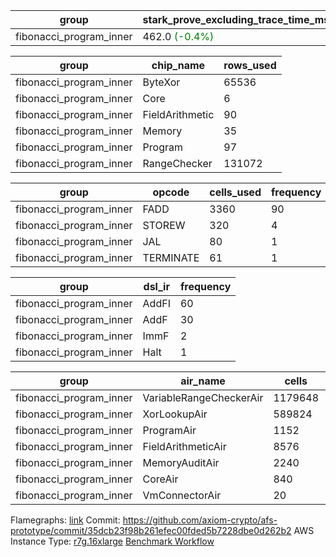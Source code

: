| group | stark_prove_excluding_trace_time_ms | total_cells | total_cells_used | trace_gen_time_ms |
| --- | --- | --- | --- | --- |
| fibonacci_program_inner | 462.0 <span style="color: green">(-0.4%)</span> | 1782300 | 200526 | 0.0 |

| group | chip_name | rows_used |
| --- | --- | --- |
| fibonacci_program_inner | ByteXor | 65536 |
| fibonacci_program_inner | Core | 6 |
| fibonacci_program_inner | FieldArithmetic | 90 |
| fibonacci_program_inner | Memory | 35 |
| fibonacci_program_inner | Program | 97 |
| fibonacci_program_inner | RangeChecker | 131072 |

| group | opcode | cells_used | frequency |
| --- | --- | --- | --- |
| fibonacci_program_inner | FADD | 3360 | 90 |
| fibonacci_program_inner | STOREW | 320 | 4 |
| fibonacci_program_inner | JAL | 80 | 1 |
| fibonacci_program_inner | TERMINATE | 61 | 1 |

| group | dsl_ir | frequency |
| --- | --- | --- |
| fibonacci_program_inner | AddFI | 60 |
| fibonacci_program_inner | AddF | 30 |
| fibonacci_program_inner | ImmF | 2 |
| fibonacci_program_inner | Halt | 1 |

| group | air_name | cells | constraints | interactions | main_cols | perm_cols | prep_cols | quotient_deg | rows |
| --- | --- | --- | --- | --- | --- | --- | --- | --- | --- |
| fibonacci_program_inner | VariableRangeCheckerAir | 1179648 | 4 | 1 | 1 | 8 | 2 | 1 | 131072 |
| fibonacci_program_inner | XorLookupAir | 589824 | 4 | 1 | 1 | 8 | 3 | 1 | 65536 |
| fibonacci_program_inner | ProgramAir | 1152 | 4 | 1 | 1 | 8 | 9 | 1 | 128 |
| fibonacci_program_inner | FieldArithmeticAir | 8576 | 28 | 15 | 31 | 36 | 0 | 2 | 128 |
| fibonacci_program_inner | MemoryAuditAir | 2240 | 21 | 6 | 19 | 16 | 0 | 2 | 64 |
| fibonacci_program_inner | CoreAir | 840 | 114 | 19 | 61 | 44 | 0 | 2 | 8 |
| fibonacci_program_inner | VmConnectorAir | 20 | 4 | 2 | 2 | 8 | 1 | 2 | 2 |



Flamegraphs: [link](https://github.com/axiom-crypto/afs-prototype/actions/runs/11025411312/artifacts/1974835584)
Commit: https://github.com/axiom-crypto/afs-prototype/commit/35dcb23f98b261efec00fded5b7228dbe0d262b2
AWS Instance Type: [r7g.16xlarge](https://instances.vantage.sh/aws/ec2/r7g.16xlarge)
[Benchmark Workflow](https://github.com/axiom-crypto/afs-prototype/actions/runs/11025411312)
